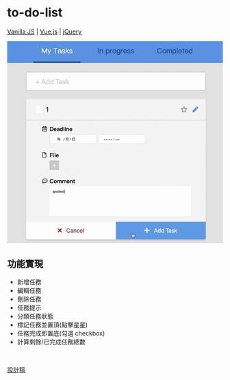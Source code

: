 # to-do-list
[Vanilla JS](https://yachen168.github.io/TodoList/) | [Vue.js](https://yachen168.github.io/TodoList/Vue.js) | [jQuery](https://yachen168.github.io/TodoList/jQuery)


![](./images/demo.gif)


## 功能實現
- 新增任務
- 編輯任務
- 刪除任務
- 任務提示
- 分類任務狀態
- 標記任務並置頂(點擊星星)
- 任務完成即置底(勾選 checkbox)
- 計算剩餘/已完成任務總數

<br>

[設計稿](https://hexschool.github.io/THE_F2E_Design/todolist/)

